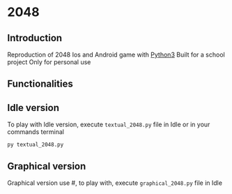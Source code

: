 # 2048

## Introduction
Reproduction of 2048 Ios and Android game with [Python3](https://www.python.org/downloads/)
Built for a school project
Only for personal use

## Functionalities

## Idle version
To play with Idle version, execute `textual_2048.py` file in Idle or in your commands terminal
```
py textual_2048.py
```
[](https://image.noelshack.com/fichiers/2017/13/1490981436-idle.jpg)

## Graphical version
Graphical version use #, to play with, execute `graphical_2048.py` file in Idle